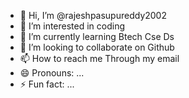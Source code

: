 - 👋 Hi, I’m @rajeshpasupureddy2002
- 👀 I’m interested in coding   
- 🌱 I’m currently learning Btech Cse Ds  
- 💞️ I’m looking to collaborate on Github 
- 📫 How to reach me Through my email 
- 😄 Pronouns: ...
- ⚡ Fun fact: ...

<!---
rajeshpasupureddy2002/rajeshpasupureddy2002 is a ✨ special ✨ repository because its `README.md` (this file) appears on your GitHub profile.
You can click the Preview link to take a look at your changes.
--->
